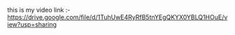 this is my video link :- https://drive.google.com/file/d/1TuhUwE4RyRfB5tnYEgQKYX0YBLQ1HOuE/view?usp=sharing